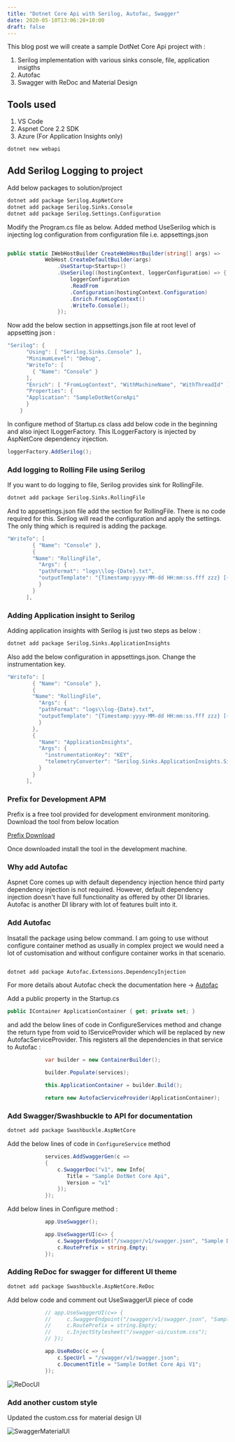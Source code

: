 ```yaml
---
title: "Dotnet Core Api with Serilog, Autofac, Swagger"
date: 2020-05-10T13:06:28+10:00
draft: false
---
```


This blog post we will create a sample DotNet Core Api project with :

1. Serilog implementation with various sinks console, file, application insigths
2. Autofac
3. Swagger with ReDoc and Material Design

## Tools used

1. VS Code
2. Aspnet Core 2.2 SDK
3. Azure (For Application Insights only)


```cmd
dotnet new webapi
```

## Add Serilog Logging to project  

Add below packages to solution/project

```cmd
dotnet add package Serilog.AspNetCore
dotnet add package Serilog.Sinks.Console
dotnet add package Serilog.Settings.Configuration
```

Modify the Program.cs file as below. Added method UseSerilog which is injecting log configuration from configuration file i.e. appsettings.json  

```C#

public static IWebHostBuilder CreateWebHostBuilder(string[] args) =>
            WebHost.CreateDefaultBuilder(args)
                .UseStartup<Startup>()
                .UseSerilog((hostingContext, loggerConfiguration) => {
                    loggerConfiguration
                    .ReadFrom
                    .Configuration(hostingContext.Configuration)
                    .Enrich.FromLogContext()
                    .WriteTo.Console();
                });
```

Now add the below section in appsettings.json file at root level of appsetting json :

```C#
"Serilog": {
      "Using": [ "Serilog.Sinks.Console" ],
      "MinimumLevel": "Debug",
      "WriteTo": [
        { "Name": "Console" }        
      ],
      "Enrich": [ "FromLogContext", "WithMachineName", "WithThreadId" ],
      "Properties": {
      "Application": "SampleDotNetCoreApi"
      }
    }
```

In configure method of Startup.cs class add below code in the beginning and also inject ILoggerFactory. This ILoggerFactory is injected by AspNetCore dependency injection.

```C#
loggerFactory.AddSerilog();
```

### Add logging to Rolling File using Serilog

If you want to do logging to file, Serilog provides sink for RollingFile.

```cmd
dotnet add package Serilog.Sinks.RollingFile
```

And to appsettings.json file add the section for RollingFile. There is no code required for this. Serilog will read the configuration and apply the settings. The only thing which is required is adding the package.

```C#
"WriteTo": [
        { "Name": "Console" },
        {
        "Name": "RollingFile",
          "Args": {
          "pathFormat": "logs\\log-{Date}.txt",
          "outputTemplate": "{Timestamp:yyyy-MM-dd HH:mm:ss.fff zzz} [{Level}] {Message}{NewLine}{Exception}",
          }
        }
      ],
```

### Adding Application insight to Serilog

Adding application insights with Serilog is just two steps as below : 

```cmd
dotnet add package Serilog.Sinks.ApplicationInsights
```

Also add the below configuration in appsettings.json. Change the instrumentation key.

```C#
"WriteTo": [
        { "Name": "Console" },
        {
        "Name": "RollingFile",
          "Args": {
          "pathFormat": "logs\\log-{Date}.txt",
          "outputTemplate": "{Timestamp:yyyy-MM-dd HH:mm:ss.fff zzz} [{Level}] {Message}{NewLine}{Exception}",
          }
        },
        {
          "Name": "ApplicationInsights",
          "Args": {
            "instrumentationKey": "KEY",
            "telemetryConverter": "Serilog.Sinks.ApplicationInsights.Sinks.ApplicationInsights.TelemetryConverters.TraceTelemetryConverter, Serilog.Sinks.ApplicationInsights"
          }
        }
      ],

```

### Prefix for Development APM

Prefix is a free tool provided for development environment monitoring. Download the tool from below location 

[Prefix Download](https://stackify.com/prefix-download/)

Once downloaded install the tool in the development machine.

### Why add Autofac

Aspnet Core comes up with default dependency injection hence third party dependency injection is not required. However, default dependency injection doesn't have full functionality as offered by other DI libraries. Autofac is another DI library with lot of features built into it.

### Add Autofac

Insatall the package using below command. I am going to use without configure container method as usually in complex project we would need a lot of customisation and without configure container works in that scenario.

```cmd

dotnet add package Autofac.Extensions.DependencyInjection
```

For more details about Autofac check the documentation here -> [Autofac](https://autofaccn.readthedocs.io/en/latest/integration/aspnetcore.html)

Add a public property in the Startup.cs

```C#
public IContainer ApplicationContainer { get; private set; }
```

and add the below lines of code in ConfigureServices method and change the return type from void to IServiceProvider which will be replaced by new AutofacServiceProvider. This registers all the dependencies in that service to Autofac : 

```C#
            var builder = new ContainerBuilder();

            builder.Populate(services);

            this.ApplicationContainer = builder.Build();

            return new AutofacServiceProvider(ApplicationContainer);

```

### Add Swagger/Swashbuckle to API for documentation 


```cmd
dotnet add package Swashbuckle.AspNetCore
```

Add the below lines of code in ```ConfigureService``` method

```C#
            services.AddSwaggerGen(c =>
            {
                c.SwaggerDoc("v1", new Info{
                   Title = "Sample DotNet Core Api",
                   Version = "v1"
                });
            });
```

Add below lines in Configure method :

```C#
            app.UseSwagger();

            app.UseSwaggerUI(c=> {
                c.SwaggerEndpoint("/swagger/v1/swagger.json", "Sample DotNet Api V1");
                c.RoutePrefix = string.Empty;
            });
```

### Adding ReDoc for swagger for different UI theme

```cmd
dotnet add package Swashbuckle.AspNetCore.ReDoc
```

Add below code and comment out UseSwaggerUI piece of code

```C#
            // app.UseSwaggerUI(c=> {                
            //     c.SwaggerEndpoint("/swagger/v1/swagger.json", "Sample DotNet Api V1");
            //     c.RoutePrefix = string.Empty;
            //     c.InjectStylesheet("/swagger-ui/custom.css");
            // });

            app.UseReDoc(c => {
                c.SpecUrl = "/swagger/v1/swagger.json";
                c.DocumentTitle = "Sample DotNet Core Api V1";
            });

```

![ReDocUI]("https://github.com/svaus/SampleDotNetCoreApi/blob/master/ReDocUI.PNG")

### Add another custom style

Updated the custom.css for material design UI

![SwaggerMaterialUI]("https://github.com/svaus/SampleDotNetCoreApi/blob/master/SwaggerWithStyleChanges.PNG")
